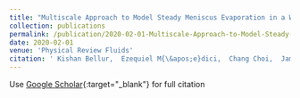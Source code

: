 ```yaml
---
title: "Multiscale Approach to Model Steady Meniscus Evaporation in a Wetting Fluid"
collection: publications
permalink: /publication/2020-02-01-Multiscale-Approach-to-Model-Steady-Meniscus-Evaporation-in-a-Wetting-Fluid
date: 2020-02-01
venue: 'Physical Review Fluids'
citation: ' Kishan Bellur,  Ezequiel M{\&apos;e}dici,  Chang Choi,  James Hermanson,  Jeffrey Allen, &quot;Multiscale Approach to Model Steady Meniscus Evaporation in a Wetting Fluid.&quot; Physical Review Fluids, 2020.'
---
```

Use [Google Scholar](https://scholar.google.com/scholar?q=Multiscale+Approach+to+Model+Steady+Meniscus+Evaporation+in+a+Wetting+Fluid){:target="_blank"} for full citation